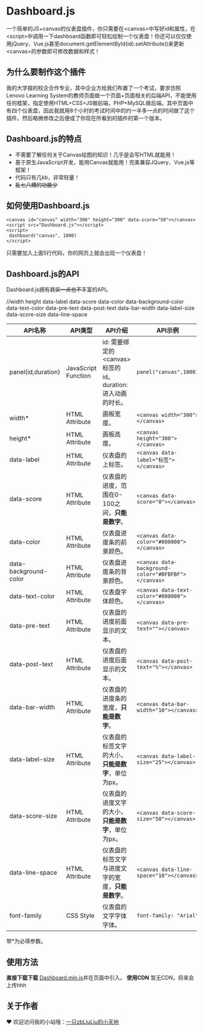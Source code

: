 # Dashboard.js

一个简单的JS+canvas的仪表盘插件，你只需要在&lt;canvas>中写好id和属性，在&lt;script>中调用一下dashboard函数即可轻松绘制一个仪表盘！你还可以仅仅使用jQuery、Vue.js甚至document.getElementById(id).setAttribute()来更新&lt;canvas>的参数即可修改数据和样式！

## 为什么要制作这个插件

我的大学报的校企合作专业，其中企业方给我们布置了一个考试，要求仿照Lenovo Learning System的教师页面做一个页面+页面相关的后端API，不能使用任何框架，指定使用HTML+CSS+JS做前端，PHP+MySQL做后端。其中页面中有四个仪表盘，因此我就用8个小时的考试时间中的约一半多一点的时间做了这个插件。然后略微修改之后便成了你现在所看到的插件的第一个版本。

## Dashboard.js的特点

- 不需要了解任何关于Canvas绘图的知识！几乎是会写HTML就能用！
- 基于原生JavaScript开发，能用Canvas就能用！完美兼容JQuery、Vue.js等框架！
- 代码只有几kb，非常轻量！
- ~~乱七八糟的功能少~~

## 如何使用Dashboard.js

    <canvas id="canvas" width="300" height="300" data-score="50"></canvas>
    <script src="Dashboard.js"></script>
    <script>
     dashboard("canvas", 1000)
    </script>

只需要加入上面5行代码，你的网页上就会出现一个仪表盘！

## Dashboard.js的API

Dashboard.js拥有~~其实一点也不~~丰富的API。

//width height data-label data-score data-color data-background-color data-text-color data-pre-text data-post-text data-bar-width data-label-size data-score-size data-line-space

|API名称|API类型|API介绍|API示例|API默认值|
|----|----|----|----|----|
|panel(id,duration)|JavaScript Function|id: 需要绑定的&lt;canvas>标签的id。<br/>duration: 进入动画的时长。|`panel("canvas",1000)`|`无`|
|width*|HTML Attribute|画板宽度。|`<canvas width="300"></canvas>`|`---`|
|height*|HTML Attribute|画板高度。|`<canvas height="300"></canvas>`|`---`|
|data-label|HTML Attribute|仪表盘的上标签。|`<canvas data-label="标签"></canvas>`|`""`|
|data-score|HTML Attribute|仪表盘的进度，范围在0-100之间，**只能是数字**。|`<canvas data-score="0"></canvas>`|`0`|
|data-color|HTML Attribute|仪表盘进度条的前景颜色。|`<canvas data-color="#000000"></canvas>`|`canvas.style.color||"#000000"`|
|data-background-color|HTML Attribute|仪表盘进度条的背景颜色。|`<canvas data-background-color="#BFBFBF"></canvas>`|`canvas.backgroundColor.color||"#BFBFBF"`|
|data-text-color|HTML Attribute|仪表盘字体颜色。|`<canvas data-text-color="#000000"></canvas>`|`canvas.style.color||"#000000"`|
|data-pre-text|HTML Attribute|仪表盘的进度前面显示的文本。|`<canvas data-pre-text=""></canvas>`|`""`|
|data-post-text|HTML Attribute|仪表盘的进度后面显示的文本。|`<canvas data-post-text="%"></canvas>`|`""`|
|data-bar-width|HTML Attribute|仪表盘的进度条的宽度，**只能是数字**。|`<canvas data-bar-width="10"></canvas>`|`10`|
|data-label-size|HTML Attribute|仪表盘的标签文字的大小，**只能是数字**，单位为px。|`<canvas data-label-size="25"></canvas>`|`25`|
|data-score-size|HTML Attribute|仪表盘的进度文字的大小，**只能是数字**，单位为px。|`<canvas data-score-size="50"></canvas>`|`50`|
|data-line-space|HTML Attribute|仪表盘的标签文字与进度文字的宽度，**只能是数字**。|`<canvas data-line-space="10"></canvas>`|`((data-score-size)+(data-label-space))/2*0.382`|
|font-family|CSS Style|仪表盘的文字字体字体。|`font-family: "Arial"`|`---`|
带*为必填参数。

## 使用方法

**直接下载下载** [Dashboard.min.js](https://github.com/zbLiuLiu/Dashboard.js/blob/master/dist/Dashboard.min.js "Panel.min.js")并在页面中引入。
**使用CDN** 暂无CDN，将来会上传hhh

## 关于作者

❤ 欢迎访问我的小站哦：[一只zbLiuLiu的小天地](https://zbliuliu.top "一只zbLiuLiu的小天地")
